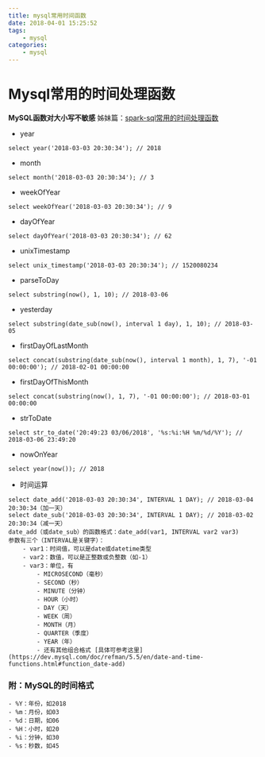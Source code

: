 ```yaml
---
title: mysql常用时间函数
date: 2018-04-01 15:25:52
tags: 
	- mysql
categories: 
	- mysql
---
```


# Mysql常用的时间处理函数

**MySQL函数对大小写不敏感**
姊妹篇：[spark-sql常用的时间处理函数](https://naturaler.github.io/2018/04/01/sparl-sql常用时间函数/)

- year
```
select year('2018-03-03 20:30:34'); // 2018
```
- month
```
select month('2018-03-03 20:30:34'); // 3
```
- weekOfYear
```
select weekOfYear('2018-03-03 20:30:34'); // 9
```
- dayOfYear
```
select dayOfYear('2018-03-03 20:30:34'); // 62
```
- unixTimestamp
```
select unix_timestamp('2018-03-03 20:30:34'); // 1520080234
```
- parseToDay
```
select substring(now(), 1, 10); // 2018-03-06
```
- yesterday
```
select substring(date_sub(now(), interval 1 day), 1, 10); // 2018-03-05
```
- firstDayOfLastMonth
```
select concat(substring(date_sub(now(), interval 1 month), 1, 7), '-01 00:00:00'); // 2018-02-01 00:00:00
```
- firstDayOfThisMonth
```
select concat(substring(now(), 1, 7), '-01 00:00:00'); // 2018-03-01 00:00:00
```
- strToDate
```
select str_to_date('20:49:23 03/06/2018', '%s:%i:%H %m/%d/%Y'); // 2018-03-06 23:49:20
```
- nowOnYear
```
select year(now()); // 2018
```
- 时间运算
```
select date_add('2018-03-03 20:30:34', INTERVAL 1 DAY); // 2018-03-04 20:30:34（加一天）
select date_sub('2018-03-03 20:30:34', INTERVAL 1 DAY); // 2018-03-02 20:30:34（减一天）
date_add（或date_sub）的函数格式：date_add(var1, INTERVAL var2 var3)
参数有三个（INTERVAL是关键字）：
	- var1：时间值，可以是date或datetime类型
	- var2：数值，可以是正整数或负整数（如-1）
	- var3：单位，有
		- MICROSECOND（毫秒）
		- SECOND（秒）
		- MINUTE（分钟）
		- HOUR（小时）
		- DAY（天）
		- WEEK（周）
		- MONTH（月）
		- QUARTER（季度）
		- YEAR（年）
		- 还有其他组合格式 [具体可参考这里](https://dev.mysql.com/doc/refman/5.5/en/date-and-time-functions.html#function_date-add) 
```

### 附：MySQL的时间格式
```
- %Y：年份，如2018
- %m：月份，如03
- %d：日期，如06
- %H：小时，如20
- %i：分钟，如30
- %s：秒数，如45
```
